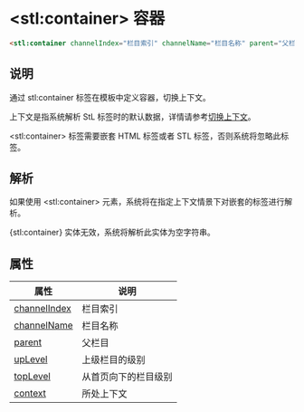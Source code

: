 ﻿# &lt;stl:container&gt; 容器

```html
<stl:container channelIndex="栏目索引" channelName="栏目名称" parent="父栏目" upLevel="上级栏目的级别" topLevel="从首页向下的栏目级别" context="所处上下文"></stl:container>
```

## 说明

通过 stl:container 标签在模板中定义容器，切换上下文。

上下文是指系统解析 StL 标签时的默认数据，详情请参考[切换上下文](/context)。

&lt;stl:container&gt; 标签需要嵌套 HTML 标签或者 STL 标签，否则系统将忽略此标签。

## 解析

如果使用 &lt;stl:container&gt; 元素，系统将在指定上下文情景下对嵌套的标签进行解析。

{stl:container} 实体无效，系统将解析此实体为空字符串。

## 属性

| 属性                                                 | 说明                 |
| ---------------------------------------------------- | -------------------- |
| [channelIndex](container/attributes?id=channelIndex) | 栏目索引             |
| [channelName](container/attributes?id=channelName)   | 栏目名称             |
| [parent](container/attributes?id=parent)             | 父栏目               |
| [upLevel](container/attributes?id=upLevel)           | 上级栏目的级别       |
| [topLevel](container/attributes?id=topLevel)         | 从首页向下的栏目级别 |
| [context](container/attributes?id=context)           | 所处上下文           |

<!-- done -->